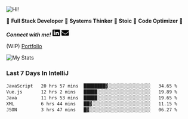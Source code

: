 <img src="https://i.giphy.com/media/3PAL5bChWnak0WJ32x/giphy.webp" alt="Hi!">

:star2: **Full Stack Developer** :star2: **Systems Thinker** :star2: **Stoic** :star2: **Code Optimizer** :star2:

***Connect with me!*** <a href="https://www.linkedin.com/in/ethan-glover/"><img src="https://raw.githubusercontent.com/eglove/eglove/eeb591600b73da426bd298d229e2fd96df019488/linkedin-brands.svg" alt="LinkedIn" width="20px" height="20px"></a> <a href="mailto:hello@ethang.email"><img src="https://raw.githubusercontent.com/eglove/eglove/47aceecf4819797d993f5facc7764cb99d0ab039/envelope-solid.svg" alt="Email" width="20px" height="20px"></a>

(WIP) [Portfolio](https://ethang.dev/)

![My Stats](https://github-readme-stats.vercel.app/api?username=eglove&show_icons=true&theme=default&count_private=true)

### Last 7 Days In IntelliJ
<!--START_SECTION:waka-->
```text
JavaScript   20 hrs 57 mins  ████████▓░░░░░░░░░░░░░░░░   34.65 % 
Vue.js       12 hrs 2 mins   █████░░░░░░░░░░░░░░░░░░░░   19.89 % 
Java         11 hrs 53 mins  █████░░░░░░░░░░░░░░░░░░░░   19.65 % 
XML          6 hrs 44 mins   ██▓░░░░░░░░░░░░░░░░░░░░░░   11.15 % 
JSON         3 hrs 47 mins   █▓░░░░░░░░░░░░░░░░░░░░░░░   06.27 % 
```
<!--END_SECTION:waka-->

